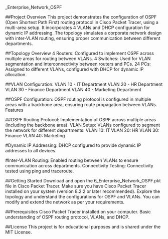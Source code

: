 _Enterprise_Network_OSPF

##Project Overview
This project demonstrates the configuration of OSPF (Open Shortest Path First) routing protocol in Cisco Packet Tracer, using a multi-area setup. It incorporates 4 VLANs and DHCP configuration for dynamic IP addressing. The topology simulates a corporate network design with inter-VLAN routing, ensuring proper communication between different departments.

##Topology Overview
4 Routers: Configured to implement OSPF across multiple areas for routing between VLANs.
4 Switches: Used for VLAN segmentation and interconnectivity between routers and PCs.
24 PCs: Assigned to different VLANs, configured with DHCP for dynamic IP allocation.

##VLAN Configuration:
VLAN 10 - IT Department
VLAN 20 - HR Department
VLAN 30 - Finance Department
VLAN 40 - Marketing Department

##OSPF Configuration: OSPF routing protocol is configured in multiple areas with a backbone area, ensuring route propagation between VLANs.
Features

##OSPF Routing Protocol: Implementation of OSPF across multiple areas (including the backbone area).
VLAN Setup: VLANs configured to segment the network for different departments:
VLAN 10: IT
VLAN 20: HR
VLAN 30: Finance
VLAN 40: Marketing

#Dynamic IP Addressing: DHCP configured to provide dynamic IP addresses to all devices.

#Inter-VLAN Routing: Enabled routing between VLANs to ensure communication across departments.
Connectivity Testing: Connectivity tested using ping and traceroute.

##Getting Started
Download and open the 6_Enterprise_Network_OSPF.pkt file in Cisco Packet Tracer.
Make sure you have Cisco Packet Tracer installed on your system (version 8.2.2 or later recommended).
Explore the topology and understand the configurations for OSPF and VLANs.
You can modify and extend the network as per your requirements.

##Prerequisites
Cisco Packet Tracer installed on your computer.
Basic understanding of OSPF routing protocol, VLANs, and DHCP.

##License
This project is for educational purposes and is shared under the MIT License.
